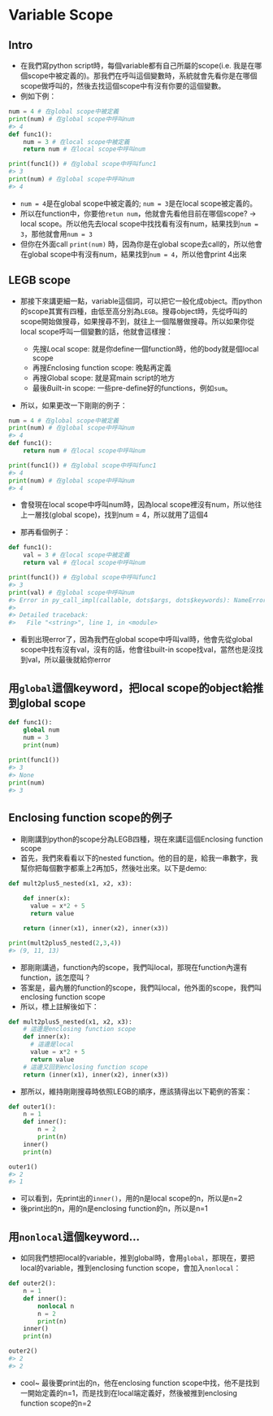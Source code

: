 # Variable Scope  

## Intro    

* 在我們寫python script時，每個variable都有自己所屬的scope(i.e. 我是在哪個scope中被定義的)。那我們在呼叫這個變數時，系統就會先看你是在哪個scope做呼叫的，然後去找這個scope中有沒有你要的這個變數。  
* 例如下例：  


```python
num = 4 # 在global scope中被定義
print(num) # 在global scope中呼叫num
#> 4
def func1():
    num = 3 # 在local scope中被定義
    return num # 在local scope中呼叫num

print(func1()) # 在global scope中呼叫func1
#> 3
print(num) # 在global scope中呼叫num
#> 4
```

* `num = 4`是在global scope中被定義的; `num = 3`是在local scope被定義的。  
* 所以在function中，你要他`retun num`，他就會先看他目前在哪個scope? -> local scope。所以他先去local scope中找找看有沒有num，結果找到`num = 3`，那他就會用`num = 3`  
* 但你在外面call `print(num)` 時，因為你是在global scope去call的，所以他會在global scope中有沒有num，結果找到`num = 4`，所以他會print 4出來  

## LEGB scope  

* 那接下來講更細一點，variable這個詞，可以把它一般化成object。而python的scope其實有四種，由低至高分別為`LEGB`。搜尋object時，先從呼叫的scope開始做搜尋，如果搜尋不到，就往上一個階層做搜尋。所以如果你從local scope呼叫一個變數的話，他就會這樣搜：    
  * 先搜*L*ocal scope: 就是你define一個function時，他的body就是個local scope
  * 再搜*E*nclosing function scope: 晚點再定義  
  * 再搜*G*lobal scope: 就是寫main script的地方  
  * 最後*B*uilt-in scope: 一些pre-define好的functions，例如`sum`。  

* 所以，如果更改一下剛剛的例子：  


```python
num = 4 # 在global scope中被定義
print(num) # 在global scope中呼叫num
#> 4
def func1():
    return num # 在local scope中呼叫num

print(func1()) # 在global scope中呼叫func1
#> 4
print(num) # 在global scope中呼叫num
#> 4
```

* 會發現在local scope中呼叫num時，因為local scope裡沒有num，所以他往上一層找(global scope)，找到num = 4，所以就用了這個4  

* 那再看個例子：  


```python
def func1():
    val = 3 # 在local scope中被定義
    return val # 在local scope中呼叫num

print(func1()) # 在global scope中呼叫func1
#> 3
print(val) # 在global scope中呼叫num
#> Error in py_call_impl(callable, dots$args, dots$keywords): NameError: name 'val' is not defined
#> 
#> Detailed traceback:
#>   File "<string>", line 1, in <module>
```

* 看到出現error了，因為我們在global scope中呼叫val時，他會先從global scope中找有沒有val，沒有的話，他會往built-in scope找val，當然也是沒找到val，所以最後就給你error  


## 用`global`這個keyword，把local scope的object給推到global scope


```python
def func1():
    global num
    num = 3
    print(num)
    
print(func1())
#> 3
#> None
print(num)
#> 3
```


## Enclosing function scope的例子  

* 剛剛講到python的scope分為LEGB四種，現在來講E這個Enclosing function scope  
* 首先，我們來看看以下的nested function。他的目的是，給我一串數字，我幫你把每個數字都乘上2再加5，然後吐出來。以下是demo:  


```python
def mult2plus5_nested(x1, x2, x3):
    
    def inner(x):
      value = x*2 + 5
      return value

    return (inner(x1), inner(x2), inner(x3))

print(mult2plus5_nested(2,3,4))    
#> (9, 11, 13)
```

* 那剛剛講過，function內的scope，我們叫local，那現在function內還有function，該怎麼叫？  
* 答案是，最內層的function的scope，我們叫local，他外面的scope，我們叫enclosing function scope  
* 所以，標上註解後如下：  


```python
def mult2plus5_nested(x1, x2, x3):
    # 這邊是enclosing function scope
    def inner(x):
      # 這邊是local
      value = x*2 + 5 
      return value
    # 這邊又回到enclosing function scope
    return (inner(x1), inner(x2), inner(x3))
```

* 那所以，維持剛剛搜尋時依照LEGB的順序，應該猜得出以下範例的答案：  


```python
def outer1():
    n = 1
    def inner():
        n = 2
        print(n)
    inner()
    print(n)

outer1()
#> 2
#> 1
```

* 可以看到，先print出的`inner()`，用的n是local scope的n，所以是n=2  
* 後print出的n，用的n是enclosing function的n，所以是n=1  

## 用`nonlocal`這個keyword...  


* 如同我們想把local的variable，推到global時，會用`global`，那現在，要把local的variable，推到enclosing function scope，會加入`nonlocal`：


```python
def outer2():
    n = 1
    def inner():
        nonlocal n
        n = 2
        print(n)
    inner()
    print(n)

outer2()
#> 2
#> 2
```

* cool\~ 最後要print出的n，他在enclosing function scope中找，他不是找到一開始定義的n=1，而是找到在local端定義好，然後被推到enclosing function scope的n=2  
